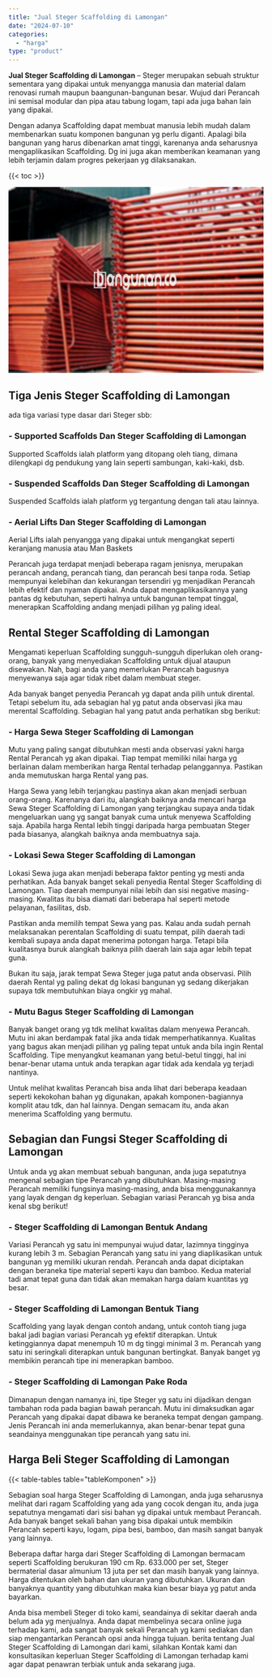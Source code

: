 ```yaml
---
title: "Jual Steger Scaffolding di Lamongan"
date: "2024-07-10"
categories: 
  - "harga"
type: "product"
---
```


**Jual Steger Scaffolding di Lamongan** – Steger merupakan sebuah struktur sementara yang dipakai untuk menyangga manusia dan material dalam renovasi rumah maupun baangunan-bangunan besar. Wujud dari Perancah ini semisal modular dan pipa atau tabung logam, tapi ada juga bahan lain yang dipakai.

Dengan adanya Scaffolding dapat membuat manusia lebih mudah dalam membenarkan suatu komponen bangunan yg perlu diganti. Apalagi bila bangunan yang harus dibenarkan amat tinggi, karenanya anda seharusnya mengaplikasikan Scaffolding. Dg ini juga akan memberikan keamanan yang lebih terjamin dalam progres pekerjaan yg dilaksanakan.

{{< toc >}}

![Jual Steger Scaffolding di Lamongan](/images/sewa-scaffolding-steger-16.png)

## Tiga Jenis Steger Scaffolding di Lamongan

ada tiga variasi type dasar dari Steger sbb:

### \- Supported Scaffolds Dan Steger Scaffolding di Lamongan

Supported Scaffolds ialah platform yang ditopang oleh tiang, dimana dilengkapi dg pendukung yang lain seperti sambungan, kaki-kaki, dsb.

### \- Suspended Scaffolds Dan Steger Scaffolding di Lamongan

Suspended Scaffolds ialah platform yg tergantung dengan tali atau lainnya.

### \- Aerial Lifts Dan Steger Scaffolding di Lamongan

Aerial Lifts ialah penyangga yang dipakai untuk mengangkat seperti keranjang manusia atau Man Baskets

Perancah juga terdapat menjadi beberapa ragam jenisnya, merupakan perancah andang, perancah tiang, dan perancah besi tanpa roda. Setiap mempunyai kelebihan dan kekurangan tersendiri yg menjadikan Perancah lebih efektif dan nyaman dipakai. Anda dapat mengaplikasikannya yang pantas dg kebutuhan, seperti halnya untuk bangunan tempat tinggal, menerapkan Scaffolding andang menjadi pilihan yg paling ideal.

## Rental Steger Scaffolding di Lamongan

Mengamati keperluan Scaffolding sungguh-sungguh diperlukan oleh orang-orang, banyak yang menyediakan Scaffolding untuk dijual ataupun disewakan. Nah, bagi anda yang memerlukan Perancah bagusnya menyewanya saja agar tidak ribet dalam membuat steger.

Ada banyak banget penyedia Perancah yg dapat anda pilih untuk dirental. Tetapi sebelum itu, ada sebagian hal yg patut anda observasi jika mau merental Scaffolding. Sebagian hal yang patut anda perhatikan sbg berikut:

### \- Harga Sewa Steger Scaffolding di Lamongan

Mutu yang paling sangat dibutuhkan mesti anda observasi yakni harga Rental Perancah yg akan dipakai. Tiap tempat memiliki nilai harga yg berlainan dalam memberikan harga Rental terhadap pelanggannya. Pastikan anda memutuskan harga Rental yang pas.

Harga Sewa yang lebih terjangkau pastinya akan akan menjadi serbuan orang-orang. Karenanya dari itu, alangkah baiknya anda mencari harga Sewa Steger Scaffolding di Lamongan yang terjangkau supaya anda tidak mengeluarkan uang yg sangat banyak cuma untuk menyewa Scaffolding saja. Apabila harga Rental lebih tinggi daripada harga pembuatan Steger pada biasanya, alangkah baiknya anda membuatnya saja.

### \- Lokasi Sewa Steger Scaffolding di Lamongan

Lokasi Sewa juga akan menjadi beberapa faktor penting yg mesti anda perhatikan. Ada banyak banget sekali penyedia Rental Steger Scaffolding di Lamongan. Tiap daerah mempunyai nilai lebih dan sisi negative masing-masing. Kwalitas itu bisa diamati dari beberapa hal seperti metode pelayanan, fasilitas, dsb.

Pastikan anda memilih tempat Sewa yang pas. Kalau anda sudah pernah melaksanakan perentalan Scaffolding di suatu tempat, pilih daerah tadi kembali supaya anda dapat menerima potongan harga. Tetapi bila kualitasnya buruk alangkah baiknya pilih daerah lain saja agar lebih tepat guna.

Bukan itu saja, jarak tempat Sewa Steger juga patut anda observasi. Pilih daerah Rental yg paling dekat dg lokasi bangunan yg sedang dikerjakan supaya tdk membutuhkan biaya ongkir yg mahal.

### \- Mutu Bagus Steger Scaffolding di Lamongan

Banyak banget orang yg tdk melihat kwalitas dalam menyewa Perancah. Mutu ini akan berdampak fatal jika anda tidak memperhatikannya. Kualitas yang bagus akan menjadi pilihan yg paling tepat untuk anda bila ingin Rental Scaffolding. Tipe menyangkut keamanan yang betul-betul tinggi, hal ini benar-benar utama untuk anda terapkan agar tidak ada kendala yg terjadi nantinya.

Untuk melihat kwalitas Perancah bisa anda lihat dari beberapa keadaan seperti kekokohan bahan yg digunakan, apakah komponen-bagiannya komplit atau tdk, dan hal lainnya. Dengan semacam itu, anda akan menerima Scaffolding yang bermutu.

## Sebagian dan Fungsi Steger Scaffolding di Lamongan

Untuk anda yg akan membuat sebuah bangunan, anda juga sepatutnya mengenal sebagian tipe Perancah yang dibutuhkan. Masing-masing Perancah memiliki fungsinya masing-masing, anda bisa menggunakannya yang layak dengan dg keperluan. Sebagian variasi Perancah yg bisa anda kenal sbg berikut!

### \- Steger Scaffolding di Lamongan Bentuk Andang

Variasi Perancah yg satu ini mempunyai wujud datar, lazimnya tingginya kurang lebih 3 m. Sebagian Perancah yang satu ini yang diaplikasikan untuk bangunan yg memiliki ukuran rendah. Perancah anda dapat diciptakan dengan beraneka tipe material seperti kayu dan bamboo. Kedua material tadi amat tepat guna dan tidak akan memakan harga dalam kuantitas yg besar.

### \- Steger Scaffolding di Lamongan Bentuk Tiang

Scaffolding yang layak dengan contoh andang, untuk contoh tiang juga bakal jadi bagian variasi Perancah yg efektif diterapkan. Untuk ketinggiannya dapat menempuh 10 m dg tinggi minimal 3 m. Perancah yang satu ini seringkali diterapkan untuk bangunan bertingkat. Banyak banget yg membikin perancah tipe ini menerapkan bamboo.

### \- Steger Scaffolding di Lamongan Pake Roda

Dimanapun dengan namanya ini, tipe Steger yg satu ini dijadikan dengan tambahan roda pada bagian bawah perancah. Mutu ini dimaksudkan agar Perancah yang dipakai dapat dibawa ke beraneka tempat dengan gampang. Jenis Perancah ini anda memerlukannya, akan benar-benar tepat guna seandainya menggunakan tipe perancah yang satu ini.

## Harga Beli Steger Scaffolding di Lamongan

{{< table-tables table="tableKomponen" >}}

Sebagian soal harga Steger Scaffolding di Lamongan, anda juga seharusnya melihat dari ragam Scaffolding yang ada yang cocok dengan itu, anda juga sepatutnya mengamati dari sisi bahan yg dipakai untuk membaut Perancah. Ada banyak banget sekali bahan yang bisa dipakai untuk membikin Perancah seperti kayu, logam, pipa besi, bamboo, dan masih sangat banyak yang lainnya.

Beberapa daftar harga dari Steger Scaffolding di Lamongan bermacam seperti Scaffolding berukuran 190 cm Rp. 633.000 per set, Steger bermaterial dasar almunium 13 juta per set dan masih banyak yang lainnya. Harga ditentukan oleh bahan dan ukuran yang dibutuhkan. Ukuran dan banyaknya quantity yang dibutuhkan maka kian besar biaya yg patut anda bayarkan.

Anda bisa membeli Steger di toko kami, seandainya di sekitar daerah anda belum ada yg menjualnya. Anda dapat membelinya secara online juga terhadap kami, ada sangat banyak sekali Perancah yg kami sediakan dan siap mengantarkan Perancah opsi anda hingga tujuan. berita tentang Jual Steger Scaffolding di Lamongan dari kami, silahkan Kontak kami dan konsultasikan keperluan Steger Scaffolding di Lamongan terhadap kami agar dapat penawran terbiak untuk anda sekarang juga.

